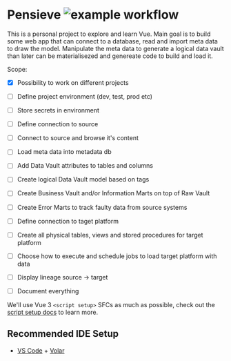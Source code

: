 # Pensieve ![example workflow](https://github.com/bomfricketick/pensieve/actions/workflows/node.js.yml/badge.svg)

This is a personal project to explore and learn Vue. 
Main goal is to build some web app that can connect to a database, read and import meta data to draw the model.
Manipulate the meta data to generate a logical data vault than later can be materialisezed and genereate code to build and load it.


Scope:  
- [x] Possibility to work on different projects
- [ ] Define project environment (dev, test, prod etc)
- [ ] Store secrets in environment
- [ ] Define connection to source
- [ ] Connect to source and browse it's content
- [ ] Load meta data into metadata db
- [ ] Add Data Vault attributes to tables and columns
- [ ] Create logical Data Vault model based on tags
- [ ] Create Business Vault and/or Information Marts on top of Raw Vault
- [ ] Create Error Marts to track faulty data from source systems 
- [ ] Define connection to taget platform 
- [ ] Create all physical tables, views and stored procedures for target platform 
- [ ] Choose how to execute and schedule jobs to load target platform with data
- [ ] Display lineage source -> target 
- [ ] Document everything 


We'll use Vue 3 `<script setup>` SFCs as much as possible, check out the [script setup docs](https://v3.vuejs.org/api/sfc-script-setup.html#sfc-script-setup) to learn more.



## Recommended IDE Setup

- [VS Code](https://code.visualstudio.com/) + [Volar](https://marketplace.visualstudio.com/items?itemName=johnsoncodehk.volar)
